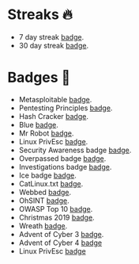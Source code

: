 # Streaks 🔥
- 7 day streak [badge](https://tryhackme.com/rgibesh/badges/7-day-streak).
- 30 day streak [badge](https://tryhackme.com/rgibesh/badges/30-day-streak).

# Badges 📛
- Metasploitable [badge](https://tryhackme.com/rgibesh/badges/metasploitable).
- Pentesting Principles [badge](https://tryhackme.com/rgibesh/badges/intro-to-pentesting).
- Hash Cracker [badge](https://tryhackme.com/rgibesh/badges/hash-cracker).
- Blue [badge](https://tryhackme.com/rgibesh/badges/blue).
- Mr Robot [badge](https://tryhackme.com/rgibesh/badges/mr-robot).
- Linux PrivEsc [badge](https://tryhackme.com/rgibesh/badges/linux-privesc).
- Security Awareness badge [badge](https://tryhackme.com/rgibesh/badges/security-awareness).
- Overpassed badge [badge](https://tryhackme.com/rgibesh/badges/overpass).
- Investigations badge [badge](https://tryhackme.com/rgibesh/badges/investigations).
- Ice badge [badge](https://tryhackme.com/rgibesh/badges/ice).
- CatLinux.txt [badge](https://tryhackme.com/rgibesh/badges/terminaled).
- Webbed [badge](https://tryhackme.com/rgibesh/badges/web-fund).
- OhSINT [badge](https://tryhackme.com/rgibesh/badges/ohsint).
- OWASP Top 10 [badge](https://tryhackme.com/rgibesh/badges/owasp-10).
- Christmas 2019 [badge](https://tryhackme.com/rgibesh/badges/christmas2019).
- Wreath [badge](https://tryhackme.com/rgibesh/badges/wreath).
- Advent of Cyber 3 [badge](https://tryhackme.com/rgibesh/badges/adventofcyber3).
- Advent of Cyber 4 [badge](https://tryhackme.com/rgibesh/badges/adventofcyber4)
- Linux PrivEsc [badge](https://tryhackme.com/rgibesh/badges/linux-privesc)
